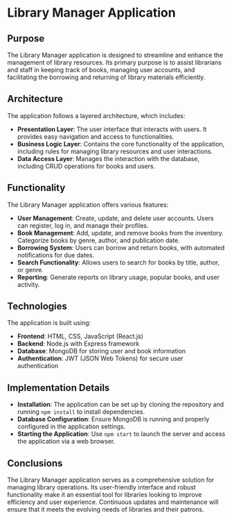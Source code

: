 # Library Manager Application

## Purpose
The Library Manager application is designed to streamline and enhance the management of library resources. Its primary purpose is to assist librarians and staff in keeping track of books, managing user accounts, and facilitating the borrowing and returning of library materials efficiently.

## Architecture
The application follows a layered architecture, which includes:
- **Presentation Layer**: The user interface that interacts with users. It provides easy navigation and access to functionalities.
- **Business Logic Layer**: Contains the core functionality of the application, including rules for managing library resources and user interactions.
- **Data Access Layer**: Manages the interaction with the database, including CRUD operations for books and users.

## Functionality
The Library Manager application offers various features:
- **User Management**: Create, update, and delete user accounts. Users can register, log in, and manage their profiles.
- **Book Management**: Add, update, and remove books from the inventory. Categorize books by genre, author, and publication date.
- **Borrowing System**: Users can borrow and return books, with automated notifications for due dates.
- **Search Functionality**: Allows users to search for books by title, author, or genre.
- **Reporting**: Generate reports on library usage, popular books, and user activity.

## Technologies
The application is built using:
- **Frontend**: HTML, CSS, JavaScript (React.js)
- **Backend**: Node.js with Express framework
- **Database**: MongoDB for storing user and book information
- **Authentication**: JWT (JSON Web Tokens) for secure user authentication

## Implementation Details
- **Installation**: The application can be set up by cloning the repository and running `npm install` to install dependencies.
- **Database Configuration**: Ensure MongoDB is running and properly configured in the application settings.
- **Starting the Application**: Use `npm start` to launch the server and access the application via a web browser.

## Conclusions
The Library Manager application serves as a comprehensive solution for managing library operations. Its user-friendly interface and robust functionality make it an essential tool for libraries looking to improve efficiency and user experience. Continuous updates and maintenance will ensure that it meets the evolving needs of libraries and their patrons.